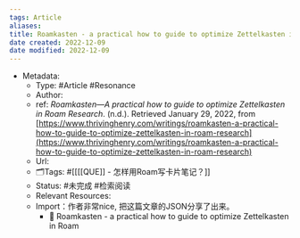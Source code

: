 ```yaml
---
tags: Article
aliases: 
title: Roamkasten - a practical how to guide to optimize Zettelkasten in Roam Research
date created: 2022-12-09
date modified: 2022-12-09
---
```

-   Metadata:
    -   Type: #Article #Resonance
    -   Author:
    -   ref: _Roamkasten—A practical how to guide to optimize Zettelkasten in Roam Research_. (n.d.). Retrieved January 29, 2022, from [https://www.thrivinghenry.com/writings/roamkasten-a-practical-how-to-guide-to-optimize-zettelkasten-in-roam-research](https://www.thrivinghenry.com/writings/roamkasten-a-practical-how-to-guide-to-optimize-zettelkasten-in-roam-research)
    -   Url:
    -   🗂Tags: #[[[[QUE]] - 怎样用Roam写卡片笔记？]]
    -   Status: #未完成 #检索阅读
    -   Relevant Resources:
    -   Import：作者非常nice, 把这篇文章的JSON分享了出来。
        -   📜 Roamkasten - a practical how to guide to optimize Zettelkasten in Roam
